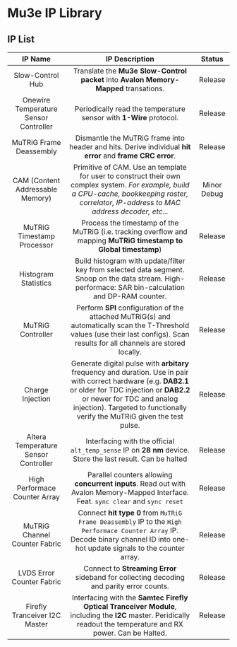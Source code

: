 # Mu3e IP Library

## IP List

|IP Name|IP Description|Status|
|:-----:|:------------:|:----:|
|Slow-Control Hub|Translate the **Mu3e Slow-Control packet** into **Avalon Memory-Mapped** transations.|Release|
|Onewire Temperature Sensor Controller|Periodically read the temperature sensor with **1-Wire** protocol.|Release| 
|MuTRiG Frame Deassembly|Dismantle the MuTRiG frame into header and hits. Derive individual **hit error** and **frame CRC error**.|Release|
|CAM (Content Addressable Memory)|Primitive of CAM. Use an template for user to construct their own complex system. *For example, build a CPU-cache, bookkeeping roster, correlator, IP-address to MAC address decoder, etc...*|Minor Debug|
|MuTRiG Timestamp Processor|Process the timestamp of the MuTRiG (i.e. tracking overflow and mapping **MuTRiG timestamp to Global timestamp**)|Release|
|Histogram Statistics|Build histogram with update/filter key from selected data segment. Snoop on the data stream. High-performace: SAR bin-calculation and DP-RAM counter.|Release|
|MuTRiG Controller|Perform **SPI** configuration of the attached MuTRiG(s) and automatically scan the T-Threshold values (use their last configs). Scan results for all channels are stored locally.|Release|
|Charge Injection|Generate digital pulse with **arbitary** frequency and duration. Use in pair with correct hardware (e.g. **DAB2.1** or older for TDC injection or **DAB2.2** or newer for TDC and analog injection). Targeted to functionally verify the MuTRiG given the test pulse.|Release|
|Altera Temperature Sensor Controller|Interfacing with the official `alt_temp_sense` IP on **28 nm** device. Store the last result. Can be halted|Release|
|High Performace Counter Array|Parallel counters allowing **concurrent inputs**. Read out with Avalon Memory-Mapped Interface. Feat. `sync clear` and `sync reset`|Release|
|MuTRiG Channel Counter Fabric|Connect **hit type 0** from `MuTRiG Frame Deassembly` IP to the `High Performace Counter Array` IP. Decode binary channel ID into one-hot update signals to the counter array.|Release| 
|LVDS Error Counter Fabric|Connect to **Streaming Error** sideband for collecting decoding and parity error counts.|Release|
|Firefly Tranceiver I2C Master|Interfacing with the **Samtec Firefly Optical Tranceiver Module**, including the **I2C** master. Peridically readout the temperature and RX power. Can be Halted.|Release|

